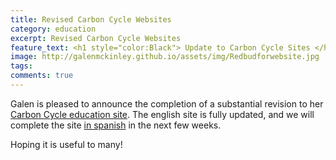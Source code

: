 ```yaml
---
title: Revised Carbon Cycle Websites
category: education
excerpt: Revised Carbon Cycle Websites
feature_text: <h1 style="color:Black"> Update to Carbon Cycle Sites </h1>
image: http://galenmckinley.github.io/assets/img/Redbudforwebsite.jpg
tags: 
comments: true
---
```


Galen is pleased to announce the completion of a substantial revision to her [Carbon Cycle education site](https://galenmckinley.github.io/CarbonCycle/). The english site is fully updated, and we will complete the site [in spanish](https://galenmckinley.github.io/CarbonCycle_Spanish/) in the next few weeks. 

Hoping it is useful to many!

